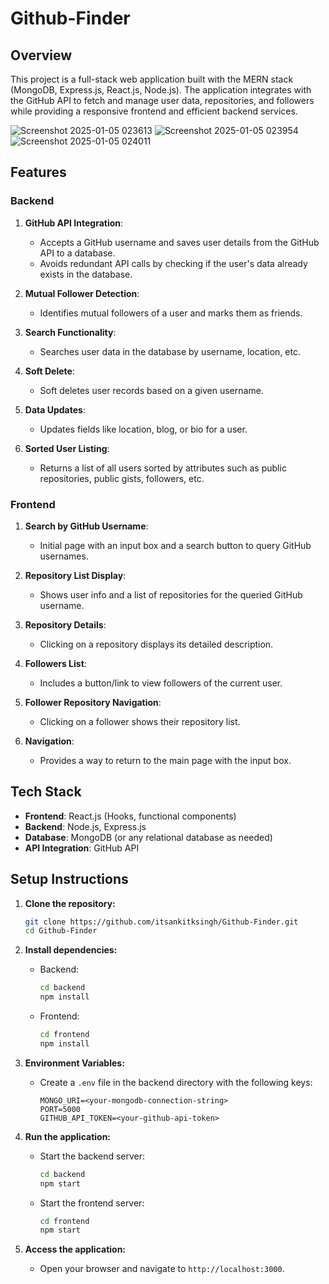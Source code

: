 # Github-Finder

## Overview
This project is a full-stack web application built with the MERN stack (MongoDB, Express.js, React.js, Node.js). The application integrates with the GitHub API to fetch and manage user data, repositories, and followers while providing a responsive frontend and efficient backend services.

![Screenshot 2025-01-05 023613](https://github.com/user-attachments/assets/b740ea39-3047-46fe-955f-0b9657bf7c8c)
![Screenshot 2025-01-05 023954](https://github.com/user-attachments/assets/83bec3ea-8a73-4a38-ab3e-06f41028a4ca)
![Screenshot 2025-01-05 024011](https://github.com/user-attachments/assets/b5cb6bb1-458a-4659-8ab6-a16343e1b1bf)

## Features
### Backend
1. **GitHub API Integration**:
   - Accepts a GitHub username and saves user details from the GitHub API to a database.
   - Avoids redundant API calls by checking if the user's data already exists in the database.

2. **Mutual Follower Detection**:
   - Identifies mutual followers of a user and marks them as friends.

3. **Search Functionality**:
   - Searches user data in the database by username, location, etc.

4. **Soft Delete**:
   - Soft deletes user records based on a given username.

5. **Data Updates**:
   - Updates fields like location, blog, or bio for a user.

6. **Sorted User Listing**:
   - Returns a list of all users sorted by attributes such as public repositories, public gists, followers, etc.


### Frontend
1. **Search by GitHub Username**:
   - Initial page with an input box and a search button to query GitHub usernames.

2. **Repository List Display**:
   - Shows user info and a list of repositories for the queried GitHub username.

3. **Repository Details**:
   - Clicking on a repository displays its detailed description.

4. **Followers List**:
   - Includes a button/link to view followers of the current user.

5. **Follower Repository Navigation**:
   - Clicking on a follower shows their repository list.

6. **Navigation**:
   - Provides a way to return to the main page with the input box.

## Tech Stack
- **Frontend**: React.js (Hooks, functional components)
- **Backend**: Node.js, Express.js
- **Database**: MongoDB (or any relational database as needed)
- **API Integration**: GitHub API

## Setup Instructions
1. **Clone the repository:**
   ```bash
   git clone https://github.com/itsankitksingh/Github-Finder.git
   cd Github-Finder
   ```

2. **Install dependencies:**
   - Backend:
     ```bash
     cd backend
     npm install
     ```
   - Frontend:
     ```bash
     cd frontend
     npm install
     ```

3. **Environment Variables:**
   - Create a `.env` file in the backend directory with the following keys:
     ```env
     MONGO_URI=<your-mongodb-connection-string>
     PORT=5000
     GITHUB_API_TOKEN=<your-github-api-token>
     ```

4. **Run the application:**
   - Start the backend server:
     ```bash
     cd backend
     npm start
     ```
   - Start the frontend server:
     ```bash
     cd frontend
     npm start
     ```

5. **Access the application:**
   - Open your browser and navigate to `http://localhost:3000`.

